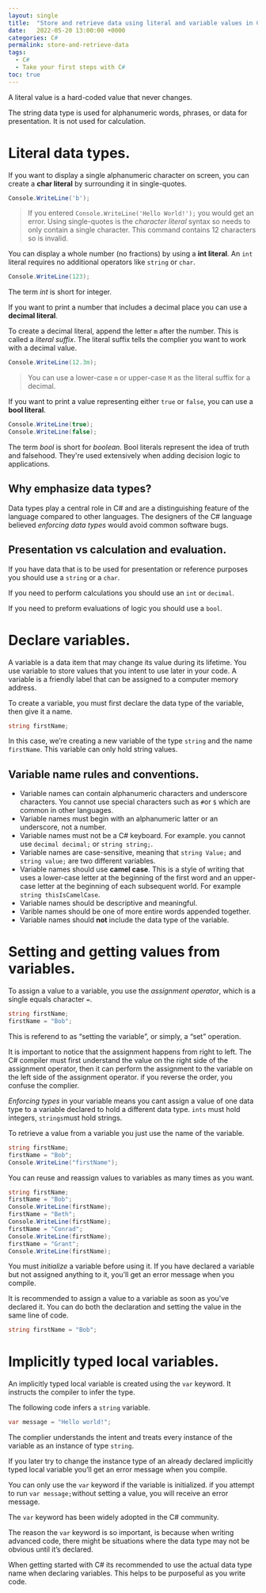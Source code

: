 ```yaml
---
layout: single
title:  "Store and retrieve data using literal and variable values in C#."
date:   2022-05-20 13:00:00 +0000
categories: C#
permalink: store-and-retrieve-data
tags:
  - C#
  - Take your first steps with C#
toc: true
---
```

A literal value is a hard-coded value that never changes.

The string data type is used for alphanumeric words, phrases, or data for presentation. It is not used for calculation.

# Literal data types.
If you want to display a single alphanumeric character on screen, you can create a **char literal** by surrounding it in single-quotes.

```csharp
Console.WriteLine('b');
```

> If you entered `Console.WriteLine('Hello World!');` you would get an error. Using single-quotes is the *character literal* syntax so needs to only contain a single character. This command contains 12 characters so is invalid.
> 

You can display a whole number (no fractions) by using a **int literal**. An `int` literal requires no additional operators like `string` or `char`.

```csharp
Console.WriteLine(123);
```

The term *int* is short for integer.

If you want to print a number that includes a decimal place you can use a **decimal literal**.

To create a decimal literal, append the letter `m` after the number. This is called a *literal suffix*. The literal suffix tells the complier you want to work with a decimal value.

```csharp
Console.WriteLine(12.3m);
```

> You can use a lower-case `m` or upper-case `M` as the literal suffix for a decimal.
> 

If you want to print a value representing either `true` or `false`, you can use a **bool literal**.

```csharp
Console.WriteLine(true);
Console.WriteLine(false);
```

The term *bool* is short for *boolean*. Bool literals represent the idea of truth and falsehood. They're used extensively when adding decision logic to applications.

## Why emphasize data types?
Data types play a central role in C# and are a distinguishing feature of the language compared to other languages. The designers of the C# language believed *enforcing data types* would avoid common software bugs.

## Presentation vs calculation and evaluation.
If you have data that is to be used for presentation or reference purposes you should use a `string` or a `char`.

If you need to perform calculations you should use an `int` or `decimal`.

If you need to preform evaluations of logic you should use a `bool`.

# Declare variables.
A variable is a data item that may change its value during its lifetime. You use variable to store values that you intent to use later in your code. A variable is a friendly label that can be assigned to a computer memory address.

To create a variable, you must first declare the data type of the variable, then give it a name.

```csharp
string firstName;
```

In this case, we’re creating a new variable of the type `string` and the name `firstName`. This variable can only hold string values.

## Variable name rules and conventions.
- Variable names can contain alphanumeric characters and underscore characters. You cannot use special characters such as `#`or `$` which are common in other languages.
- Variable names must begin with an alphanumeric latter or an underscore, not a number.
- Variable names must not be a C# keyboard. For example. you cannot use `decimal decimal;` or `string string;`.
- Variable names are case-sensitive, meaning that `string Value;` and `string value;` are two different variables.
- Variable names should use **camel case**. This is a style of writing that uses a lower-case letter at the beginning of the first word and an upper-case letter at the beginning of each subsequent world. For example `string thisIsCamelCase`.
- Variable names should be descriptive and meaningful.
- Varible names should be one of more entire words appended together.
- Variable names should **not** include the data type of the variable.

# Setting and getting values from variables.
To assign a value to a variable, you use the *assignment operator*, which is a single equals character `=`.

```csharp
string firstName;
firstName = "Bob";
```

This is referend to as “setting the variable”, or simply, a “set” operation.

It is important to notice that the assignment happens from right to left. The C# compiler must first understand the value on the right side of the assignment operator, then it can perform the assignment to the variable on the left side of the assignment operator. if you reverse the order, you confuse the complier.

*Enforcing types* in your variable means you cant assign a value of one data type to a variable declared to hold a different data type. `ints` must hold integers, `strings`must hold strings.

To retrieve a value from a variable you just use the name of the variable.

```csharp
string firstName;
firstName = "Bob";
Console.WriteLine("firstName");
```

You can reuse and reassign values to variables as many times as you want.

```csharp
string firstName;
firstName = "Bob";
Console.WriteLine(firstName);
firstName = "Beth";
Console.WriteLine(firstName);
firstName = "Conrad";
Console.WriteLine(firstName);
firstName = "Grant";
Console.WriteLine(firstName);
```

You must *initialize* a variable before using it. If you have declared a variable but not assigned anything to it, you’ll get an error message when you compile.

It is recommended to assign a value to a variable as soon as you've declared it. You can do both the declaration and setting the value in the same line of code.

```csharp
string firstName = "Bob";
```

# Implicitly typed local variables.
An implicitly typed local variable is created using the `var` keyword. It instructs the compiler to infer the type.

The following code infers a `string` variable.

```csharp
var message = "Hello world!";
```

The complier understands the intent and treats every instance of the variable as an instance of type `string`.

If you later try to change the instance type of an already declared implicitly typed local variable you’ll get an error message when you compile.

You can only use the `var` keyword if the variable is initialized. if you attempt to run `var message;`without setting a value, you will receive an error message.

The `var` keyword has been widely adopted in the C# community.

The reason the `var` keyword is so important, is because when writing advanced code, there might be situations where the data type may not be obvious until it’s declared.

When getting started with C# its recommended to use the actual data type name when declaring variables. This helps to be purposeful as you write code.